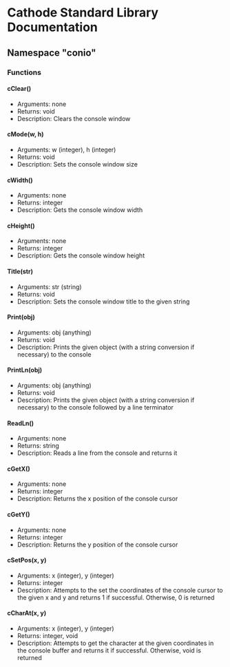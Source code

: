 # Cathode Standard Library Documentation

## Namespace "conio"

### Functions

#### cClear()

*	Arguments: none
*	Returns: void
*	Description: Clears the console window

#### cMode(w, h)

*	Arguments: w (integer), h (integer)
*	Returns: void
*	Description: Sets the console window size

#### cWidth()

*	Arguments: none
*	Returns: integer
*	Description: Gets the console window width

#### cHeight()

*	Arguments: none
*	Returns: integer
*	Description: Gets the console window height

#### Title(str)

*	Arguments: str (string)
*	Returns: void
*	Description: Sets the console window title to the given string

#### Print(obj)

*	Arguments: obj (anything)
*	Returns: void
*	Description: Prints the given object (with a string conversion if necessary) to the console

#### PrintLn(obj)

*	Arguments: obj (anything)
*	Returns: void
*	Description: Prints the given object (with a string conversion if necessary) to the console followed by a line terminator

#### ReadLn()

*	Arguments: none
*	Returns: string
*	Description: Reads a line from the console and returns it

#### cGetX()

*	Arguments: none
*	Returns: integer
*	Description: Returns the x position of the console cursor

#### cGetY()

*	Arguments: none
*	Returns: integer
*	Description: Returns the y position of the console cursor

#### cSetPos(x, y)

*	Arguments: x (integer), y (integer)
*	Returns: integer
*	Description: Attempts to the set the coordinates of the console cursor to the given x and y and returns 1 if successful. Otherwise, 0 is returned

#### cCharAt(x, y)

*	Arguments: x (integer), y (integer)
*	Returns: integer, void
*	Description: Attempts to get the character at the given coordinates in the console buffer and returns it if successful. Otherwise, void is returned